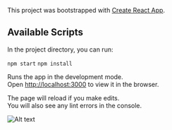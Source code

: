 This project was bootstrapped with [Create React App](https://github.com/facebook/create-react-app).

## Available Scripts

In the project directory, you can run:

```npm start```
```npm install```

Runs the app in the development mode.<br />
Open [http://localhost:3000](http://localhost:3000) to view it in the browser.

The page will reload if you make edits.<br />
You will also see any lint errors in the console.

![Alt text](src/feeds.jpg?raw=true "Feeds")
